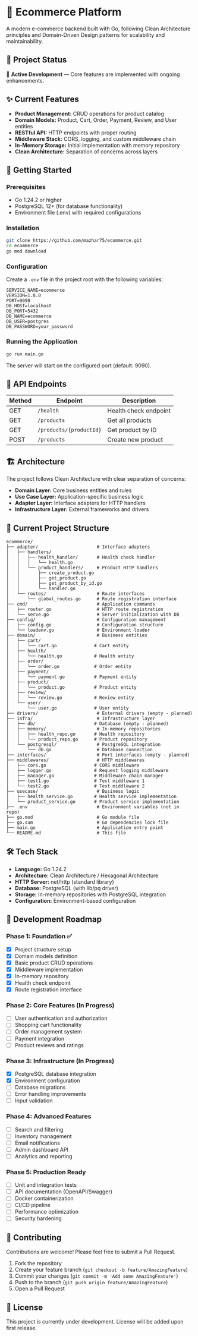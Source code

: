 
# 🛒 Ecommerce Platform

A modern e-commerce backend built with Go, following Clean Architecture principles and Domain-Driven Design patterns for scalability and maintainability.

## 📌 Project Status
🚧 **Active Development** — Core features are implemented with ongoing enhancements.

## ✨ Current Features

- **Product Management:** CRUD operations for product catalog
- **Domain Models:** Product, Cart, Order, Payment, Review, and User entities
- **RESTful API:** HTTP endpoints with proper routing
- **Middleware Stack:** CORS, logging, and custom middleware chain
- **In-Memory Storage:** Initial implementation with memory repository
- **Clean Architecture:** Separation of concerns across layers

## 🚀 Getting Started

### Prerequisites
- Go 1.24.2 or higher
- PostgreSQL 12+ (for database functionality)
- Environment file (.env) with required configurations

### Installation
```bash
git clone https://github.com/mazhar75/ecommerce.git
cd ecommerce
go mod download
```

### Configuration
Create a `.env` file in the project root with the following variables:
```env
SERVICE_NAME=ecommerce
VERSION=1.0.0
PORT=9090
DB_HOST=localhost
DB_PORT=5432
DB_NAME=ecommerce
DB_USER=postgres
DB_PASSWORD=your_password
```

### Running the Application
```bash
go run main.go
```

The server will start on the configured port (default: 9090).

## 🔌 API Endpoints

| Method | Endpoint | Description |
|--------|----------|-------------|
| GET | `/health` | Health check endpoint |
| GET | `/products` | Get all products |
| GET | `/products/{productId}` | Get product by ID |
| POST | `/products` | Create new product |

## 🏗️ Architecture

The project follows Clean Architecture with clear separation of concerns:

- **Domain Layer:** Core business entities and rules
- **Use Case Layer:** Application-specific business logic
- **Adapter Layer:** Interface adapters for HTTP handlers
- **Infrastructure Layer:** External frameworks and drivers

## 📂 Current Project Structure

```
ecommerce/
├── adapter/                      # Interface adapters
│   ├── handlers/
│   │   ├── health_handler/       # Health check handler
│   │   │   └── health.go
│   │   └── product_handlers/     # Product HTTP handlers
│   │       ├── create_product.go
│   │       ├── get_product.go
│   │       ├── get_product_by_id.go
│   │       └── handler.go
│   └── routes/                   # Route interfaces
│       └── global_routes.go      # Route registration interface
├── cmd/                          # Application commands
│   ├── router.go                 # HTTP route registration
│   └── serve.go                  # Server initialization with DB
├── config/                       # Configuration management
│   ├── config.go                 # Configuration structure
│   └── loadenv.go                # Environment loader
├── domain/                       # Business entities
│   ├── cart/
│   │   └── cart.go              # Cart entity
│   ├── health/
│   │   └── health.go            # Health entity
│   ├── order/
│   │   └── order.go             # Order entity
│   ├── payment/
│   │   └── payment.go           # Payment entity
│   ├── product/
│   │   └── product.go           # Product entity
│   ├── review/
│   │   └── review.go            # Review entity
│   └── user/
│       └── user.go              # User entity
├── drivers/                      # External drivers (empty - planned)
├── infra/                        # Infrastructure layer
│   ├── db/                      # Database (empty - planned)
│   ├── memory/                   # In-memory repositories
│   │   ├── health_repo.go       # Health repository
│   │   └── product_repo.go      # Product repository
│   └── postgresql/               # PostgreSQL integration
│       └── db.go                 # Database connection
├── interfaces/                   # Port interfaces (empty - planned)
├── middlewares/                  # HTTP middlewares
│   ├── cors.go                  # CORS middleware
│   ├── logger.go                # Request logging middleware
│   ├── manager.go               # Middleware chain manager
│   ├── test1.go                 # Test middleware 1
│   └── test2.go                 # Test middleware 2
├── usecase/                      # Business logic
│   ├── health_service.go        # Health service implementation
│   └── product_service.go       # Product service implementation
├── .env                          # Environment variables (not in repo)
├── go.mod                        # Go module file
├── go.sum                        # Go dependencies lock file
├── main.go                       # Application entry point
└── README.md                     # This file
```

## 🛠️ Tech Stack

- **Language:** Go 1.24.2
- **Architecture:** Clean Architecture / Hexagonal Architecture
- **HTTP Server:** net/http (standard library)
- **Database:** PostgreSQL (with lib/pq driver)
- **Storage:** In-memory repositories with PostgreSQL integration
- **Configuration:** Environment-based configuration

## 🔄 Development Roadmap

### Phase 1: Foundation ✅
- [x] Project structure setup
- [x] Domain models definition
- [x] Basic product CRUD operations
- [x] Middleware implementation
- [x] In-memory repository
- [x] Health check endpoint
- [x] Route registration interface

### Phase 2: Core Features (In Progress)
- [ ] User authentication and authorization
- [ ] Shopping cart functionality
- [ ] Order management system
- [ ] Payment integration
- [ ] Product reviews and ratings

### Phase 3: Infrastructure (In Progress)
- [x] PostgreSQL database integration
- [x] Environment configuration
- [ ] Database migrations
- [ ] Error handling improvements
- [ ] Input validation

### Phase 4: Advanced Features
- [ ] Search and filtering
- [ ] Inventory management
- [ ] Email notifications
- [ ] Admin dashboard API
- [ ] Analytics and reporting

### Phase 5: Production Ready
- [ ] Unit and integration tests
- [ ] API documentation (OpenAPI/Swagger)
- [ ] Docker containerization
- [ ] CI/CD pipeline
- [ ] Performance optimization
- [ ] Security hardening

## 👥 Contributing

Contributions are welcome! Please feel free to submit a Pull Request.

1. Fork the repository
2. Create your feature branch (`git checkout -b feature/AmazingFeature`)
3. Commit your changes (`git commit -m 'Add some AmazingFeature'`)
4. Push to the branch (`git push origin feature/AmazingFeature`)
5. Open a Pull Request

## 📄 License

This project is currently under development. License will be added upon first release.
